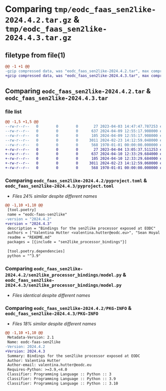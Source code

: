 # Comparing `tmp/eodc_faas_sen2like-2024.4.2.tar.gz` & `tmp/eodc_faas_sen2like-2024.4.3.tar.gz`

## filetype from file(1)

```diff
@@ -1 +1 @@
-gzip compressed data, was "eodc_faas_sen2like-2024.4.2.tar", max compression
+gzip compressed data, was "eodc_faas_sen2like-2024.4.3.tar", max compression
```

## Comparing `eodc_faas_sen2like-2024.4.2.tar` & `eodc_faas_sen2like-2024.4.3.tar`

### file list

```diff
@@ -1,5 +1,5 @@
--rw-r--r--   0        0        0       27 2023-04-03 14:47:47.787253 eodc_faas_sen2like-2024.4.2/README.md
--rw-r--r--   0        0        0      637 2024-04-09 12:55:17.908000 eodc_faas_sen2like-2024.4.2/pyproject.toml
--rw-r--r--   0        0        0      105 2024-04-09 12:55:17.908000 eodc_faas_sen2like-2024.4.2/sen2like_processor_bindings/__init__.py
--rw-r--r--   0        0        0     3011 2024-02-23 14:12:59.048000 eodc_faas_sen2like-2024.4.2/sen2like_processor_bindings/model.py
--rw-r--r--   0        0        0      568 1970-01-01 00:00:00.000000 eodc_faas_sen2like-2024.4.2/PKG-INFO
+-rw-r--r--   0        0        0       27 2023-04-04 13:05:37.511253 eodc_faas_sen2like-2024.4.3/README.md
+-rw-r--r--   0        0        0      637 2024-04-10 12:33:29.684000 eodc_faas_sen2like-2024.4.3/pyproject.toml
+-rw-r--r--   0        0        0      105 2024-04-10 12:33:29.684000 eodc_faas_sen2like-2024.4.3/sen2like_processor_bindings/__init__.py
+-rw-r--r--   0        0        0     3011 2024-02-23 14:12:59.060000 eodc_faas_sen2like-2024.4.3/sen2like_processor_bindings/model.py
+-rw-r--r--   0        0        0      568 1970-01-01 00:00:00.000000 eodc_faas_sen2like-2024.4.3/PKG-INFO
```

### Comparing `eodc_faas_sen2like-2024.4.2/pyproject.toml` & `eodc_faas_sen2like-2024.4.3/pyproject.toml`

 * *Files 24% similar despite different names*

```diff
@@ -1,10 +1,10 @@
 [tool.poetry]
 name = "eodc-faas-sen2like"
-version = "2024.4.2"
+version = "2024.4.3"
 description = "Bindings for the sen2like processor exposed at EODC"
 authors = ["Valentina Hutter <valentina.hutter@eodc.eu>", "Sean Hoyal <sean.hoyal@eodc.eu>", "Lukas Weidenholzer <lukas.weidenholzer@eodc.eu>"]
 readme = "README.md"
 packages = [{include = "sen2like_processor_bindings"}]
 
 [tool.poetry.dependencies]
 python = "^3.9"
```

### Comparing `eodc_faas_sen2like-2024.4.2/sen2like_processor_bindings/model.py` & `eodc_faas_sen2like-2024.4.3/sen2like_processor_bindings/model.py`

 * *Files identical despite different names*

### Comparing `eodc_faas_sen2like-2024.4.2/PKG-INFO` & `eodc_faas_sen2like-2024.4.3/PKG-INFO`

 * *Files 18% similar despite different names*

```diff
@@ -1,10 +1,10 @@
 Metadata-Version: 2.1
 Name: eodc-faas-sen2like
-Version: 2024.4.2
+Version: 2024.4.3
 Summary: Bindings for the sen2like processor exposed at EODC
 Author: Valentina Hutter
 Author-email: valentina.hutter@eodc.eu
 Requires-Python: >=3.9,<4.0
 Classifier: Programming Language :: Python :: 3
 Classifier: Programming Language :: Python :: 3.9
 Classifier: Programming Language :: Python :: 3.10
```

